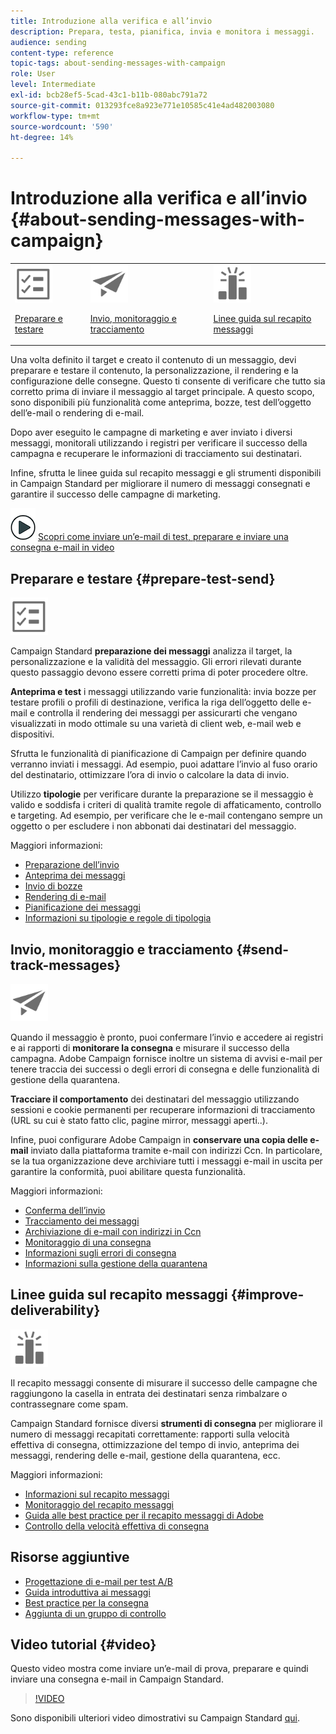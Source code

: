 ```yaml
---
title: Introduzione alla verifica e all’invio
description: Prepara, testa, pianifica, invia e monitora i messaggi.
audience: sending
content-type: reference
topic-tags: about-sending-messages-with-campaign
role: User
level: Intermediate
exl-id: bcb28ef5-5cad-43c1-b11b-080abc791a72
source-git-commit: 013293fce8a923e771e10585c41e4ad482003080
workflow-type: tm+mt
source-wordcount: '590'
ht-degree: 14%

---
```


# Introduzione alla verifica e all’invio {#about-sending-messages-with-campaign}

<table>
<tr>
<td><img src="assets/do-not-localize/icon_prepare.svg" width="60px"><p><a href="#prepare-test-send">Preparare e testare</a></p></td>
<td><img src="assets/do-not-localize/icon_send.svg" width="60px"><p><a href="#send-track-messages">Invio, monitoraggio e tracciamento</a></p></td>
<td><img src="assets/do-not-localize/icon_deliverability.svg" width="60px"><p><a href="#improve-deliverability">Linee guida sul recapito messaggi</a></p></td></tr>
</table>

Una volta definito il target e creato il contenuto di un messaggio, devi preparare e testare il contenuto, la personalizzazione, il rendering e la configurazione delle consegne. Questo ti consente di verificare che tutto sia corretto prima di inviare il messaggio al target principale. A questo scopo, sono disponibili più funzionalità come anteprima, bozze, test dell’oggetto dell’e-mail o rendering di e-mail.

Dopo aver eseguito le campagne di marketing e aver inviato i diversi messaggi, monitorali utilizzando i registri per verificare il successo della campagna e recuperare le informazioni di tracciamento sui destinatari.

Infine, sfrutta le linee guida sul recapito messaggi e gli strumenti disponibili in Campaign Standard per migliorare il numero di messaggi consegnati e garantire il successo delle campagne di marketing.

![](assets/do-not-localize/how-to-video.png) [Scopri come inviare un’e-mail di test, preparare e inviare una consegna e-mail in video](#video)

## Preparare e testare {#prepare-test-send}

<img src="assets/do-not-localize/icon_prepare.svg" width="60px">

Campaign Standard **preparazione dei messaggi** analizza il target, la personalizzazione e la validità del messaggio. Gli errori rilevati durante questo passaggio devono essere corretti prima di poter procedere oltre.

**Anteprima e test** i messaggi utilizzando varie funzionalità: invia bozze per testare profili o profili di destinazione, verifica la riga dell’oggetto delle e-mail e controlla il rendering dei messaggi per assicurarti che vengano visualizzati in modo ottimale su una varietà di client web, e-mail web e dispositivi.

Sfrutta le funzionalità di pianificazione di Campaign per definire quando verranno inviati i messaggi. Ad esempio, puoi adattare l’invio al fuso orario del destinatario, ottimizzare l’ora di invio o calcolare la data di invio.

Utilizzo **tipologie** per verificare durante la preparazione se il messaggio è valido e soddisfa i criteri di qualità tramite regole di affaticamento, controllo e targeting. Ad esempio, per verificare che le e-mail contengano sempre un oggetto o per escludere i non abbonati dai destinatari del messaggio.

Maggiori informazioni:

* [Preparazione dell’invio](../../sending/using/preparing-the-send.md)
* [Anteprima dei messaggi](../../sending/using/previewing-messages.md)
* [Invio di bozze](../../sending/using/sending-proofs.md)
* [Rendering di e-mail](../../sending/using/email-rendering.md)
* [Pianificazione dei messaggi](../../sending/using/about-scheduling-messages.md)
* [Informazioni su tipologie e regole di tipologia](../../sending/using/about-typology-rules.md)

## Invio, monitoraggio e tracciamento {#send-track-messages}

<img src="assets/do-not-localize/icon_send.svg"  width="60px">

Quando il messaggio è pronto, puoi confermare l’invio e accedere ai registri e ai rapporti di **monitorare la consegna** e misurare il successo della campagna. Adobe Campaign fornisce inoltre un sistema di avvisi e-mail per tenere traccia dei successi o degli errori di consegna e delle funzionalità di gestione della quarantena.

**Tracciare il comportamento** dei destinatari del messaggio utilizzando sessioni e cookie permanenti per recuperare informazioni di tracciamento (URL su cui è stato fatto clic, pagine mirror, messaggi aperti..).

Infine, puoi configurare Adobe Campaign in **conservare una copia delle e-mail** inviato dalla piattaforma tramite e-mail con indirizzi Ccn. In particolare, se la tua organizzazione deve archiviare tutti i messaggi e-mail in uscita per garantire la conformità, puoi abilitare questa funzionalità.

Maggiori informazioni:

* [Conferma dell’invio](../../sending/using/confirming-the-send.md)
* [Tracciamento dei messaggi](../../sending/using/tracking-messages.md)
* [Archiviazione di e-mail con indirizzi in Ccn](../../sending/using/archiving.md)
* [Monitoraggio di una consegna](../../sending/using/monitoring-a-delivery.md)
* [Informazioni sugli errori di consegna](../../sending/using/understanding-delivery-failures.md)
* [Informazioni sulla gestione della quarantena](../../sending/using/understanding-quarantine-management.md)

## Linee guida sul recapito messaggi {#improve-deliverability}

<img src="assets/do-not-localize/icon_deliverability.svg"  width="60px">

Il recapito messaggi consente di misurare il successo delle campagne che raggiungono la casella in entrata dei destinatari senza rimbalzare o contrassegnare come spam.

Campaign Standard fornisce diversi **strumenti di consegna** per migliorare il numero di messaggi recapitati correttamente: rapporti sulla velocità effettiva di consegna, ottimizzazione del tempo di invio, anteprima dei messaggi, rendering delle e-mail, gestione della quarantena, ecc.

Maggiori informazioni:

* [Informazioni sul recapito messaggi](../../sending/using/about-deliverability.md)
* [Monitoraggio del recapito messaggi](../../sending/using/monitor-deliverability.md)
* [Guida alle best practice per il recapito messaggi di Adobe](https://experienceleague.adobe.com/docs/deliverability-learn/deliverability-best-practice-guide/introduction.html?lang=it)
* [Controllo della velocità effettiva di consegna](../../reporting/using/delivery-throughput.md)

## Risorse aggiuntive

* [Progettazione di e-mail per test A/B](../../channels/using/designing-an-a-b-test-email.md)
* [Guida introduttiva ai messaggi](../../channels/using/key-steps-to-send-a-message.md)
* [Best practice per la consegna](../../sending/using/delivery-best-practices.md)
* [Aggiunta di un gruppo di controllo](../../sending/using/control-group.md)

## Video tutorial {#video}

Questo video mostra come inviare un’e-mail di prova, preparare e quindi inviare una consegna e-mail in Campaign Standard.

>[!VIDEO](https://video.tv.adobe.com/v/24013/)

Sono disponibili ulteriori video dimostrativi su Campaign Standard [qui](https://experienceleague.adobe.com/docs/campaign-standard-learn/tutorials/overview.html?lang=it).
